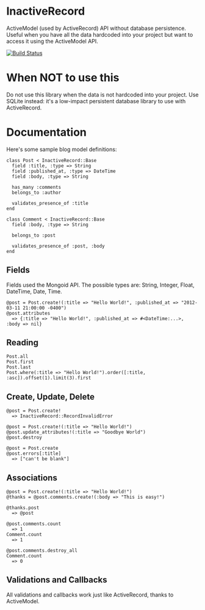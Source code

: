 # InactiveRecord

ActiveModel (used by ActiveRecord) API without database persistence. Useful when you have all the data hardcoded into your project but want to access it using the ActiveModel API.

[![Build Status](https://secure.travis-ci.org/topdan/inactiverecord.png)](https://secure.travis-ci.org/topdan/inactiverecord.png)

# When NOT to use this

Do not use this library when the data is not hardcoded into your project. Use SQLite instead: it's a low-impact persistent database library to use with ActiveRecord.

# Documentation

Here's some sample blog model definitions:

    class Post < InactiveRecord::Base
      field :title, :type => String
      field :published_at, :type => DateTime
      field :body, :type => String
      
      has_many :comments
      belongs_to :author
      
      validates_presence_of :title
    end
    
    class Comment < InactiveRecord::Base
      field :body, :type => String
      
      belongs_to :post
      
      validates_presence_of :post, :body
    end
    
## Fields

Fields used the Mongoid API. The possible types are: String, Integer, Float, DateTime, Date, Time.

    @post = Post.create!(:title => "Hello World!", :published_at => "2012-03-11 21:00:00 -0400")
    @post.attributes
      => {:title => "Hello World!", :published_at => #<DateTime:...>, :body => nil}

## Reading
    
    Post.all
    Post.first
    Post.last
    Post.where(:title => "Hello World!").order([:title, :asc]).offset(1).limit(3).first
    
## Create, Update, Delete

    @post = Post.create!
      => InactiveRecord::RecordInvalidError
    
    @post = Post.create!(:title => "Hello World!")
    @post.update_attributes!(:title => "Goodbye World")
    @post.destroy
    
    @post = Post.create
    @post.errors[:title]
      => ["can't be blank"]

## Associations
    
    @post = Post.create!(:title => "Hello World!")
    @thanks = @post.comments.create!(:body => "This is easy!")
    
    @thanks.post
      => @post
    
    @post.comments.count
      => 1
    Comment.count
      => 1
    
    @post.comments.destroy_all
    Comment.count
      => 0

## Validations and Callbacks

  All validations and callbacks work just like ActiveRecord, thanks to ActiveModel.